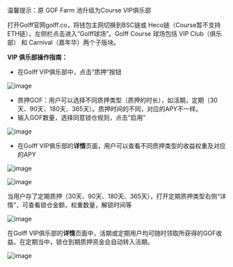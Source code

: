温馨提示：原 GOF Farm 池升级为Course VIP俱乐部

打开Golff官网golff.co，将钱包主网切换到BSC链或 Heco链（Course暂不支持ETH链），左侧栏点击进入“Golff球场”。Golff Course 球场包括 VIP Club（俱乐部） 和 Carnival（嘉年华）两个子版块。

**VIP 俱乐部操作指南：**

- 在Golff VIP俱乐部中，点击“质押”按钮

![image](https://docs.golff.com/golfffinance.github.io/zh-cn/images/Course/1.png)

- 质押GOF：用户可以选择不同质押类型（质押的时长），如活期，定期（30天、90天、180天、365天）。质押时间的不同，对应的APY不一样。
- 输入GOF数量，选择同意锁仓规则，点击“启用”

![image](https://docs.golff.com/golfffinance.github.io/zh-cn/images/Course/2.png)



- 在Golff VIP俱乐部的**详情**页面，用户可以查看不同质押类型的收益权重及对应的APY

![image](https://docs.golff.com/golfffinance.github.io/zh-cn/images/Course/3.png)

![image](https://docs.golff.com/golfffinance.github.io/zh-cn/images/Course/4.png)

当用户存了定期质押（30天、90天、180天、365天），打开定期质押类型右侧“详情”，可查看锁仓金额，权重数量，解锁时间等

![image](https://docs.golff.com/golfffinance.github.io/zh-cn/images/Course/5.png)

在Golff VIP俱乐部的**详情**页面中，活期或定期用户均可随时领取所获得的GOF收益。在定期当中，锁仓到期质押资金会自动转入活期。

![image](https://docs.golff.com/golfffinance.github.io/zh-cn/images/Course/6.png)

